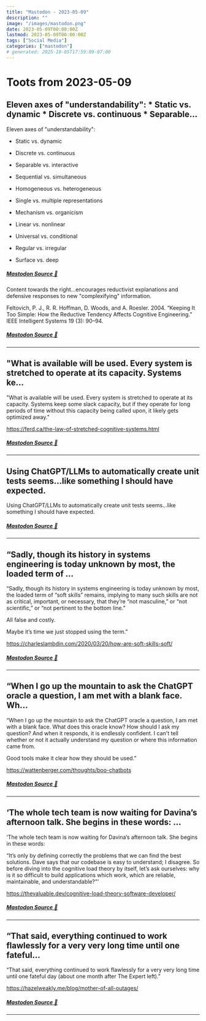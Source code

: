```yaml
---
title: "Mastodon - 2023-05-09"
description: ""
image: "/images/mastodon.png"
date: 2023-05-09T00:00:00Z
lastmod: 2023-05-09T00:00:00Z
tags: ["Social Media"]
categories: ["mastodon"]
# generated: 2025-10-05T17:59:09-07:00
---
```


# Toots from 2023-05-09

## Eleven axes of "understandability":  * Static vs. dynamic  * Discrete vs. continuous  * Separable...

Eleven axes of "understandability":

* Static vs. dynamic

* Discrete vs. continuous

* Separable vs. interactive

* Sequential vs. simultaneous

* Homogeneous vs. heterogeneous

* Single vs. multiple representations

* Mechanism vs. organicism

* Linear vs. nonlinear

* Universal vs. conditional

* Regular vs. irregular

* Surface vs. deep

##### [Mastodon Source 🐘](https://hachyderm.io/@mweagle/110340401643008283)

Content towards the right...encourages reductivist explanations and defensive responses to new "complexifying" information.

Feltovich, P. J., R. R. Hoffman, D. Woods, and A. Roesler. 2004. “Keeping It Too Simple: How the Reductive Tendency Affects Cognitive Engineering.” IEEE Intelligent Systems 19 (3): 90–94.

##### [Mastodon Source 🐘](https://hachyderm.io/@mweagle/110340404443093917)

---

## "What is available will be used. Every system is stretched to operate at its capacity. Systems ke...

"What is available will be used. Every system is stretched to operate at its capacity. Systems keep some slack capacity, but if they operate for long periods of time without this capacity being called upon, it likely gets optimized away."

<https://ferd.ca/the-law-of-stretched-cognitive-systems.html>

##### [Mastodon Source 🐘](https://hachyderm.io/@mweagle/110339889900314525)

---

## Using ChatGPT/LLMs to automatically create unit tests seems…like something I should have expected.

Using ChatGPT/LLMs to automatically create unit tests seems…like something I should have expected.

##### [Mastodon Source 🐘](https://hachyderm.io/@mweagle/110337058195573850)

---

## “Sadly, though its history in systems engineering is today unknown by most, the loaded term of ...

“Sadly, though its history in systems engineering is today unknown by most, the loaded term of “soft skills” remains, implying to many such skills are not as critical, important, or necessary, that they’re “not masculine,” or “not scientific,” or “not pertinent to the bottom line.”

All false and costly.

Maybe it’s time we just stopped using the term.”

<https://charleslambdin.com/2020/03/20/how-are-soft-skills-soft/>

##### [Mastodon Source 🐘](https://hachyderm.io/@mweagle/110337001381415424)

---

## “When I go up the mountain to ask the ChatGPT oracle a question, I am met with a blank face. Wh...

“When I go up the mountain to ask the ChatGPT oracle a question, I am met with a blank face. What does this oracle know? How should I ask my question? And when it responds, it is endlessly confident. I can't tell whether or not it actually understand my question or where this information came from.

Good tools make it clear how they should be used.”

<https://wattenberger.com/thoughts/boo-chatbots>

##### [Mastodon Source 🐘](https://hachyderm.io/@mweagle/110336926090952678)

---

## ‘The whole tech team is now waiting for Davina’s afternoon talk. She begins in these words:  ...

‘The whole tech team is now waiting for Davina’s afternoon talk. She begins in these words:

“It’s only by defining correctly the problems that we can find the best solutions. Dave says that our codebase is easy to understand; I disagree. So before diving into the cognitive load theory by itself, let’s ask ourselves: why is it so difficult to build applications which work, which are reliable, maintainable, and understandable?”’

<https://thevaluable.dev/cognitive-load-theory-software-developer/>

##### [Mastodon Source 🐘](https://hachyderm.io/@mweagle/110336618449929046)

---

## “That said, everything continued to work flawlessly for a very very long time until one fateful...

“That said, everything continued to work flawlessly for a very very long time until one fateful day (about one month after The Expert left).”

<https://hazelweakly.me/blog/mother-of-all-outages/>

##### [Mastodon Source 🐘](https://hachyderm.io/@mweagle/110336564077838737)

---

